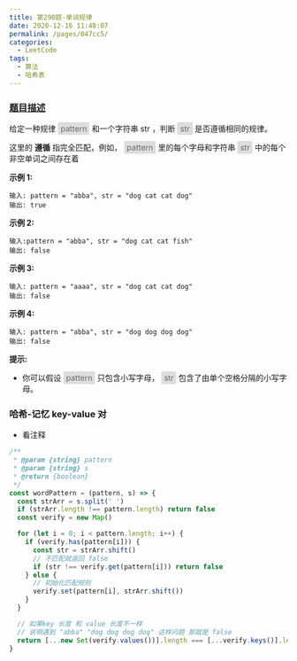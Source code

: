 ```yaml
---
title: 第290题-单词规律
date: 2020-12-16 11:48:07
permalink: /pages/047cc5/
categories:
  - LeetCode
tags:
  - 算法
  - 哈希表
---
```


### [题目描述](https://leetcode-cn.com/problems/word-pattern/)

给定一种规律 <span style="background: #ddd; color: #666; padding: 3px 5px; border-radius: 2px;">pattern</span> 和一个字符串 str ，判断 <span style="background: #ddd; color: #666; padding: 3px 5px; border-radius: 2px;">str</span> 是否遵循相同的规律。

这里的 **遵循** 指完全匹配，例如， <span style="background: #ddd; color: #666; padding: 3px 5px; border-radius: 2px;">pattern</span> 里的每个字母和字符串 <span style="background: #ddd; color: #666; padding: 3px 5px; border-radius: 2px;">str</span> 中的每个非空单词之间存在着

<!-- more -->

**示例 1:**

```
输入: pattern = "abba", str = "dog cat cat dog"
输出: true
```

**示例 2:**

```
输入:pattern = "abba", str = "dog cat cat fish"
输出: false
```

**示例 3:**

```
输入: pattern = "aaaa", str = "dog cat cat dog"
输出: false
```

**示例 4:**

```
输入: pattern = "abba", str = "dog dog dog dog"
输出: false
```

**提示:**

- 你可以假设 <span style="background: #ddd; color: #666; padding: 3px 5px; border-radius: 2px;">pattern</span> 只包含小写字母， <span style="background: #ddd; color: #666; padding: 3px 5px; border-radius: 2px;">str</span> 包含了由单个空格分隔的小写字母。

### 哈希-记忆 key-value 对

- 看注释

```JavaScript
/**
 * @param {string} pattern
 * @param {string} s
 * @return {boolean}
 */
const wordPattern = (pattern, s) => {
  const strArr = s.split(' ')
  if (strArr.length !== pattern.length) return false
  const verify = new Map()

  for (let i = 0; i < pattern.length; i++) {
    if (verify.has(pattern[i])) {
      const str = strArr.shift()
      // 不匹配就返回 false
      if (str !== verify.get(pattern[i])) return false
    } else {
      // 初始化匹配规则
      verify.set(pattern[i], strArr.shift())
    }
  }

  // 如果key 长度 和 value 长度不一样
  // 说明遇到 "abba" "dog dog dog dog" 这样问题 那就是 false
  return [...new Set(verify.values())].length === [...verify.keys()].length
}
```
